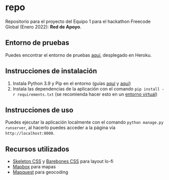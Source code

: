# repo

Repositorio para el proyecto del Equipo 1 para el hackathon Freecode Global (Enero 2022): **Red de Apoyo**.

## Entorno de pruebas

Puedes encontrar el entorno de pruebas [aquí](https://freecode-equipo-1.herokuapp.com/), desplegado en Heroku.

## Instrucciones de instalación

1. Instala Python 3.9 y Pip en el entorno (guías [aquí](https://tutorial.djangogirls.org/es/python_installation/) y [aquí](https://tecnonucleous.com/2018/01/28/como-instalar-pip-para-python-en-windows-mac-y-linux/))
2. Instala las dependencias de la aplicación con el comando `pip install -r requirements.txt` (se recomienda hacer esto en un [entorno virtual](https://www.freecodecamp.org/espanol/news/entornos-virtuales-de-python-explicados-con-ejemplos/))

## Instrucciones de uso

Puedes ejecutar la aplicación localmente con el comando `python manage.py runserver`, al hacerlo puedes acceder a la página vía `http://localhost:8000`.

## Recursos utilizados

- [Skeleton CSS](http://getskeleton.com/) y [Barebones CSS](https://acahir.github.io/Barebones/) para layout lo-fi
- [Mapbox](https://www.mapbox.com/) para mapas
- [Mapquest](https://www.mapquest.com/) para geocoding
